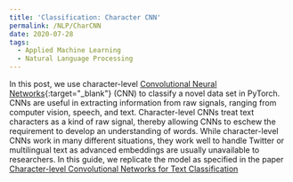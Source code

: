 ```yaml
---
title: 'Classification: Character CNN'
permalink: /NLP/CharCNN
date: 2020-07-28
tags:
  - Applied Machine Learning
  - Natural Language Processing
---
```



In this post, we use character-level [Convolutional Neural Networks](/applied_nlp/CharCNN.html){:target="_blank"} (CNN) to classify a novel data set in PyTorch. CNNs are useful in extracting information from raw signals, ranging from computer vision, speech, and text. Character-level CNNs treat text characters as a kind of raw signal, thereby allowing CNNs to eschew the requirement to develop an understanding of words. While character-level CNNs work in many different situations, they work well to handle Twitter or multilingual text as advanced embeddings are usually unavailable to researchers. In this guide, we replicate the model as specified in the paper [Character-level Convolutional Networks for Text Classification](https://papers.nips.cc/paper/5782-character-level-convolutional-networks-for-text-classification.pdf)